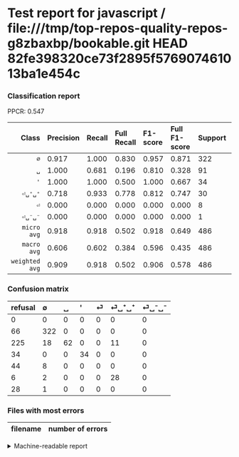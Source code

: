 # Test report for javascript / file:///tmp/top-repos-quality-repos-g8zbaxbp/bookable.git HEAD 82fe398320ce73f2895f576907461013ba1e454c

### Classification report

PPCR: 0.547

| Class | Precision | Recall | Full Recall | F1-score | Full F1-score | Support | Full Support | PPCR |
|------:|:----------|:-------|:------------|:---------|:---------|:--------|:-------------|:-----|
| `∅` | 0.917| 1.000| 0.830| 0.957| 0.871| 322| 388| 0.830 |
| `␣` | 1.000| 0.681| 0.196| 0.810| 0.328| 91| 316| 0.288 |
| `'` | 1.000| 1.000| 0.500| 1.000| 0.667| 34| 68| 0.500 |
| `⏎␣⁺␣⁺` | 0.718| 0.933| 0.778| 0.812| 0.747| 30| 36| 0.833 |
| `⏎` | 0.000| 0.000| 0.000| 0.000| 0.000| 8| 52| 0.154 |
| `⏎␣⁻␣⁻` | 0.000| 0.000| 0.000| 0.000| 0.000| 1| 29| 0.034 |
| `micro avg` | 0.918| 0.918| 0.502| 0.918| 0.649| 486| 889| 0.547 |
| `macro avg` | 0.606| 0.602| 0.384| 0.596| 0.435| 486| 889| 0.547 |
| `weighted avg` | 0.909| 0.918| 0.502| 0.906| 0.578| 486| 889| 0.547 |

### Confusion matrix

|refusal|  ∅| ␣| '| ⏎| ⏎␣⁺␣⁺| ⏎␣⁻␣⁻| 
|:---|:---|:---|:---|:---|:---|:---|
|0 |0 |0 |0 |0 |0 |0 |
|66 |322 |0 |0 |0 |0 |0 |
|225 |18 |62 |0 |0 |11 |0 |
|34 |0 |0 |34 |0 |0 |0 |
|44 |8 |0 |0 |0 |0 |0 |
|6 |2 |0 |0 |0 |28 |0 |
|28 |1 |0 |0 |0 |0 |0 |

### Files with most errors

| filename | number of errors|
|:----:|:-----|

<details>
    <summary>Machine-readable report</summary>
```json
{
  "cl_report": {"\u0027": {"f1-score": 1.0, "precision": 1.0, "recall": 1.0, "support": 34}, "macro avg": {"f1-score": 0.5964935133847095, "precision": 0.6058879392212726, "recall": 0.6024420024420025, "support": 486}, "micro avg": {"f1-score": 0.9176954732510288, "precision": 0.9176954732510288, "recall": 0.9176954732510288, "support": 486}, "weighted avg": {"f1-score": 0.9058112640707241, "precision": 0.9093301912231955, "recall": 0.9176954732510288, "support": 486}, "\u2205": {"f1-score": 0.9569093610698365, "precision": 0.9173789173789174, "recall": 1.0, "support": 322}, "\u23ce": {"f1-score": 0.0, "precision": 0.0, "recall": 0.0, "support": 8}, "\u23ce\u2423\u207a\u2423\u207a": {"f1-score": 0.8115942028985509, "precision": 0.717948717948718, "recall": 0.9333333333333333, "support": 30}, "\u23ce\u2423\u207b\u2423\u207b": {"f1-score": 0.0, "precision": 0.0, "recall": 0.0, "support": 1}, "\u2423": {"f1-score": 0.8104575163398693, "precision": 1.0, "recall": 0.6813186813186813, "support": 91}},
  "cl_report_full": {"\u0027": {"f1-score": 0.6666666666666666, "precision": 1.0, "recall": 0.5, "support": 68}, "macro avg": {"f1-score": 0.4354705939911172, "precision": 0.6058879392212726, "recall": 0.38397953610664043, "support": 889}, "micro avg": {"f1-score": 0.6487272727272727, "precision": 0.9176954732510288, "recall": 0.5016872890888638, "support": 889}, "weighted avg": {"f1-score": 0.5781737853681364, "precision": 0.8614051448697118, "recall": 0.5016872890888638, "support": 889}, "\u2205": {"f1-score": 0.871447902571042, "precision": 0.9173789173789174, "recall": 0.8298969072164949, "support": 388}, "\u23ce": {"f1-score": 0.0, "precision": 0.0, "recall": 0.0, "support": 52}, "\u23ce\u2423\u207a\u2423\u207a": {"f1-score": 0.7466666666666666, "precision": 0.717948717948718, "recall": 0.7777777777777778, "support": 36}, "\u23ce\u2423\u207b\u2423\u207b": {"f1-score": 0.0, "precision": 0.0, "recall": 0.0, "support": 29}, "\u2423": {"f1-score": 0.328042328042328, "precision": 1.0, "recall": 0.1962025316455696, "support": 316}},
  "ppcr": 0.5466816647919011
}
```
</details>
